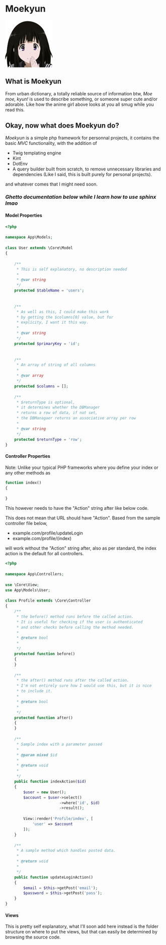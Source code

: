 # Moekyun

<img src="public/assets/images/chitanda.png" width="150">

## What is Moekyun
From urban dictionary, a totally reliable source of information btw, *Moe moe, kyun!* is used to describe something, or someone super cute and/or adorable. Like how the anime girl above looks at you all smug while you read this.

## Okay, now what does Moekyun do?
*Moekyun* is a simple php framework for personnal projects, it contains the basic *MVC* functionality, with the addition of 
- Twig templating engine
- Kint 
- DotEnv
- A query builder built from scratch, to remove unnecessary libraries and dependencies (Like I said, this is built purely for personal projects).

and whatever comes that I might need soon.

### ***Ghetto documentation below while I learn how to use sphinx lmao***


#### **Model Properties**
```php
<?php

namespace App\Models;

class User extends \Core\Model
{

    /**
     * This is self explanatory, no description needed
     * 
     * @var string
     */
    protected $tableName = 'users';


    /**
     * As well as this, I could make this work
     * by getting the $columns[0] value, but for
     * explicity, I want it this way.
     *
     * @var string
     */
    protected $primaryKey = 'id';
    
    
    /**
     * An array of string of all columns
     *
     * @var array
     */
    protected $columns = [];

    /**
     * $returnType is optional, 
     * it determines whether the DBManager 
     * returns a row of data, if not set,
     * the DBManagaer returns an associative array per row
     *
     * @var string
     */
    protected $returnType = 'row';
}
```

#### **Controller Properties**
Note: Unlike your typical PHP frameworks where you define your index or any other methods as

```PHP
function index()
{

}
```

This however needs to have the "Action" string after like below code.

This does not mean that URL should have "Action". Based from the sample controller
file below, 
- example.com/profile/updateLogin
- example.com/profile/(index)

will work without the "Action" string after, also as per standard, the index action is the default for all controllers.
```php
<?php

namespace App\Controllers;

use \Core\View;
use App\Models\User;

class Profile extends \Core\Controller
{
    /**
     * the before() method runs before the called action.
     * It is useful for checking if the user is authenticated
     * and other checks before calling the method needed.
     *
     * @return bool
     * 
     */
    protected function before()
    {
    }

    /**
     * the after() method runs after the called action.
     * I'm not entirely sure how I would use this, but it is nice
     * to include it.
     *
     * @return bool
     * 
     */
    protected function after()
    {
    }
    
    /**
     * Sample index with a parameter passed
     *
     * @param mixed $id
     * 
     * @return void
     * 
     */
    public function indexAction($id)
    {
        $user = new User();
        $account = $user->select()
                        ->where('id', $id)
                        ->result();

        View::render('Profile/index', [
            'user' => $account
        ]);
    }

    /**
     * A sample method which handles posted data.
     *
     * @return void
     * 
     */
    public function updateLoginAction()
    {
        $email = $this->getPost('email');
        $password = $this->getPost('pass');
    }
}
```

#### **Views**

This is pretty self explanatory, what I'll soon add here instead is the folder structure on where to put the views, but that can easily be determined by browsing the source code.